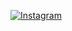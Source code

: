 [![Instagram](https://img.shields.io/badge/Instagram-%23E4405F.svg?logo=Instagram&logoColor=white)](https://instagram.com/[USERNAME])
